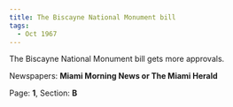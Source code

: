 ```yaml
---  
title: The Biscayne National Monument bill  
tags:  
  - Oct 1967  
---  
```

  
The Biscayne National Monument bill gets more approvals.  
  
Newspapers: **Miami Morning News or The Miami Herald**  
  
Page: **1**, Section: **B** 
